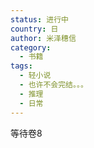 ```yaml
---
status: 进行中
country: 日
author: 米泽穗信
category:
  - 书籍
tags:
  - 轻小说
  - 也许不会完结。。。
  - 推理
  - 日常
---
```

等待卷8